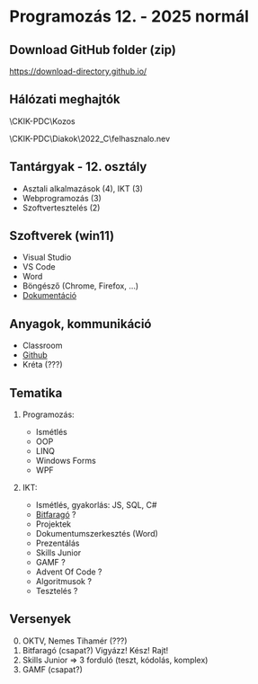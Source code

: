 # Programozás 12. - 2025 normál

## Download GitHub folder (zip)
https://download-directory.github.io/

## Hálózati meghajtók
\\CKIK-PDC\Kozos

\\CKIK-PDC\Diakok\2022_C\felhasznalo.nev

## Tantárgyak - 12. osztály
- Asztali alkalmazások (4), IKT (3)
- Webprogramozás (3)
- Szoftvertesztelés (2)

## Szoftverek (win11)
- Visual Studio
- VS Code
- Word
- Böngésző (Chrome, Firefox, ...)
- [Dokumentáció](https://learn.microsoft.com/en-us/dotnet/csharp/tour-of-csharp/)

## Anyagok, kommunikáció
- Classroom
- [Github](https://github.com/fnlckik/prog_12c_2025_normal)
- Kréta (???)

## Tematika
1. Programozás:
	- Ismétlés
	- OOP
	- LINQ
	- Windows Forms
	- WPF

2. IKT:
	- Ismétlés, gyakorlás: JS, SQL, C#
	- [Bitfaragó](https://mik.uni-pannon.hu/kari-elet/rendezvenyek/bakonyi-bitfarago-bajnoksag-2025) ?
	- Projektek
  	- Dokumentumszerkesztés (Word)
	- Prezentálás
	- Skills Junior
  	- GAMF ?
	- Advent Of Code ?
	- Algoritmusok ?
	- Tesztelés ?

## Versenyek
0. OKTV, Nemes Tihamér (???)
1. Bitfaragó (csapat?) Vigyázz! Kész! Rajt!
2. Skills Junior => 3 forduló (teszt, kódolás, komplex)
3. GAMF (csapat?)
